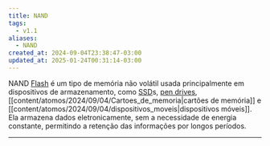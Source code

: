 ```yaml
---
title: NAND
tags:
  - v1.1
aliases:
  - NAND
created_at: 2024-09-04T23:38:47-03:00
updated_at: 2025-01-24T00:31:14-03:00
---
```


NAND [Flash](content/atomos/2024/09/04/Memoria_flash.md) é um tipo de memória não volátil usada principalmente em dispositivos de armazenamento, como [SSD](content/atomos/2024/09/04/Solid_State_Drive.md)s, [pen drives](content/atomos/2024/09/04/pen_drives.md), [[content/atomos/2024/09/04/Cartoes_de_memoria|cartões de memória]] e [[content/atomos/2024/09/04/dispositivos_moveis|dispositivos móveis]]. Ela armazena dados eletronicamente, sem a necessidade de energia constante, permitindo a retenção das informações por longos períodos.

---

